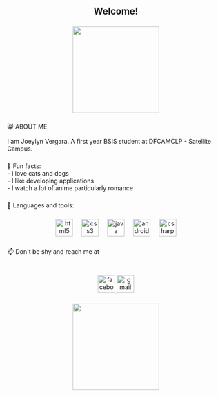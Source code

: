 
<h2 align="center">Welcome!</h2>

###

<div align="center">
  <img height="200" src="https://media.tenor.com/6DulEteI0z4AAAAC/pompompurin-enoukae.gif"  />
</div>

###

<span style="color: red;"><p align="left">😸 ABOUT ME<br><br>I am Joeylyn Vergara. A first year BSIS student at DFCAMCLP - Satellite Campus.</p></span>

###

<p align="left">🤗 Fun facts:<br>- I love cats and dogs<br>- I like developing applications<br>- I watch a lot of anime particularly romance</p>

###

<p align="left">📄 Languages and tools:</p>

###

<div align="center">
  <img src="https://cdn.jsdelivr.net/gh/devicons/devicon/icons/html5/html5-original.svg" height="40" alt="html5 logo"  />
  <img width="12" />
  <img src="https://cdn.jsdelivr.net/gh/devicons/devicon/icons/css3/css3-original.svg" height="40" alt="css3 logo"  />
  <img width="12" />
  <img src="https://cdn.jsdelivr.net/gh/devicons/devicon/icons/java/java-original.svg" height="40" alt="java logo"  />
  <img width="12" />
  <img src="https://cdn.jsdelivr.net/gh/devicons/devicon/icons/androidstudio/androidstudio-original.svg" height="40" alt="androidstudio logo"  />
  <img width="12" />
  <img src="https://cdn.jsdelivr.net/gh/devicons/devicon/icons/csharp/csharp-original.svg" height="40" alt="csharp logo"  />
</div>

###

<p align="left">📫 Don't be shy and reach me at</p>

###

<br clear="both">

<div align="center">
  <a href="https://www.facebook.com/jilyeonn/" target="_blank">
    <img src="https://img.shields.io/static/v1?message=Facebook&logo=facebook&label=&color=1877F2&logoColor=white&labelColor=&style=for-the-badge" height="40" alt="facebook logo"  />
  </a>
  <a href="https://mail.google.com/mail/u/?authuser=vjoey2209@gmail.com" target="_blank">
    <img src="https://img.shields.io/static/v1?message=Gmail&logo=gmail&label=&color=D14836&logoColor=white&labelColor=&style=for-the-badge" height="40" alt="gmail logo"  />
  </a>
</div>

###

<div align="center">
  <img height="200" src="https://media.tenor.com/9S5oqAi3iFsAAAAd/pompompurin-enoukae.gif"  />
</div>

###
